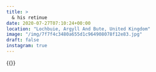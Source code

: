 ```yaml
---
title: >
  & his retinue
date: 2020-07-27T07:10:24+00:00
location: "Lochbuie, Argyll And Bute, United Kingdom"
image: "/img/7f7f4c3480a655d1c964908078f12e83.jpg"
draft: false
instagram: true
---
```


{{<photo src="/img/7f7f4c3480a655d1c964908078f12e83.jpg">}}
